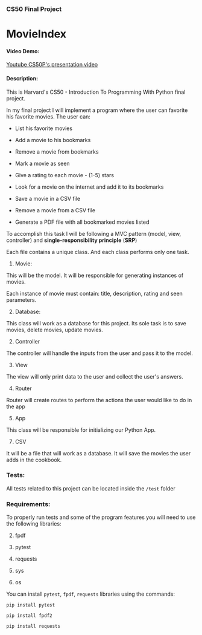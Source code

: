 ###  CS50 Final Project

#  MovieIndex

####  Video Demo:

[Youtube CS50P's presentation video](https://youtu.be/OsDiAIGcTg0)

####  Description:

This is Harvard's CS50 - Introduction To Programming With Python final project.

In my final project I will implement a program where the user can favorite his favorite movies. The user can:

-  List his favorite movies

-  Add a movie to his bookmarks

-  Remove a movie from bookmarks

-  Mark a movie as seen

-  Give a rating to each movie - (1-5) stars

-  Look for a movie on the internet and add it to its bookmarks

-  Save a movie in a CSV file

-  Remove a movie from a CSV file

-  Generate a PDF file with all bookmarked movies listed

To accomplish this task I will be following a MVC pattern (model, view, controller) and **single-responsibility principle** (**SRP**)

Each file contains a unique class. And each class performs only one task.

1.  Movie:

This will be the model. It will be responsible for generating instances of movies.

Each instance of movie must contain: title, description, rating and seen parameters.

2.  Database:

This class will work as a database for this project. Its sole task is to save movies, delete movies, update movies.

2.  Controller

The controller will handle the inputs from the user and pass it to the model.

3.  View

The view will only print data to the user and collect the user's answers.

4.  Router

Router will create routes to perform the actions the user would like to do in the app

5.  App

This class will be responsible for initializing our Python App.

7.  CSV

It will be a file that will work as a database. It will save the movies the user adds in the cookbook.

###  Tests:

All tests related to this project can be located inside the ```/test``` folder

###  Requirements:

To properly run tests and some of the program features you will need to use the following libraries:

 2.  fpdf

 3. pytest

 4. requests

 5.   sys

 6.  os

You can install `pytest`, `fpdf`, `requests` libraries using the commands:

```pip install pytest```

```pip install fpdf2```

```pip install requests```
